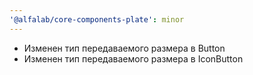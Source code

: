 ```yaml
---
'@alfalab/core-components-plate': minor
---
```


- Изменен тип передаваемого размера в Button
- Изменен тип передаваемого размера в IconButton
